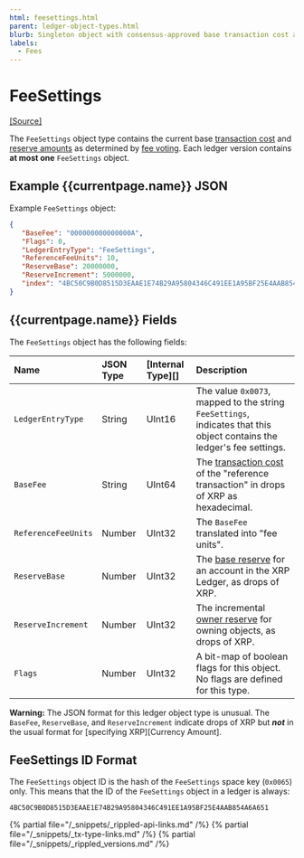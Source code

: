 ```yaml
---
html: feesettings.html
parent: ledger-object-types.html
blurb: Singleton object with consensus-approved base transaction cost and reserve requirements.
labels:
  - Fees
---
```

# FeeSettings
[[Source]](https://github.com/ripple/rippled/blob/master/src/ripple/protocol/impl/LedgerFormats.cpp#L115-L120 "Source")

The `FeeSettings` object type contains the current base [transaction cost](transaction-cost.html) and [reserve amounts](reserves.html) as determined by [fee voting](fee-voting.html). Each ledger version contains **at most one** `FeeSettings` object.

## Example {{currentpage.name}} JSON

Example `FeeSettings` object:

```json
{
   "BaseFee": "000000000000000A",
   "Flags": 0,
   "LedgerEntryType": "FeeSettings",
   "ReferenceFeeUnits": 10,
   "ReserveBase": 20000000,
   "ReserveIncrement": 5000000,
   "index": "4BC50C9B0D8515D3EAAE1E74B29A95804346C491EE1A95BF25E4AAB854A6A651"
}
```

## {{currentpage.name}} Fields

The `FeeSettings` object has the following fields:

| Name                | JSON Type | [Internal Type][] | Description            |
|:--------------------|:----------|:------------------|:-----------------------|
| `LedgerEntryType`   | String    | UInt16            | The value `0x0073`, mapped to the string `FeeSettings`, indicates that this object contains the ledger's fee settings. |
| `BaseFee`           | String    | UInt64            | The [transaction cost](transaction-cost.html) of the "reference transaction" in drops of XRP as hexadecimal. |
| `ReferenceFeeUnits` | Number    | UInt32            | The `BaseFee` translated into "fee units". |
| `ReserveBase`       | Number    | UInt32            | The [base reserve](reserves.html#base-reserve-and-owner-reserve) for an account in the XRP Ledger, as drops of XRP. |
| `ReserveIncrement`  | Number    | UInt32            | The incremental [owner reserve](reserves.html#base-reserve-and-owner-reserve) for owning objects, as drops of XRP. |
| `Flags`             | Number    | UInt32            | A bit-map of boolean flags for this object. No flags are defined for this type. |

**Warning:** The JSON format for this ledger object type is unusual. The `BaseFee`, `ReserveBase`, and `ReserveIncrement` indicate drops of XRP but ***not*** in the usual format for [specifying XRP][Currency Amount].

## FeeSettings ID Format

The `FeeSettings` object ID is the hash of the `FeeSettings` space key (`0x0065`) only. This means that the ID of the `FeeSettings` object in a ledger is always:

```
4BC50C9B0D8515D3EAAE1E74B29A95804346C491EE1A95BF25E4AAB854A6A651
```

<!--{# common link defs #}-->
{% partial file="/_snippets/_rippled-api-links.md" /%}
{% partial file="/_snippets/_tx-type-links.md" /%}
{% partial file="/_snippets/_rippled_versions.md" /%}
